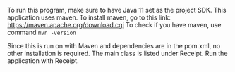 To run this program, make sure to have Java 11 set as the project SDK.
This application uses maven. To install maven, go to this link: https://maven.apache.org/download.cgi
To check if you have maven, use command ``mvn -version``

Since this is run on with Maven and dependencies are in the pom.xml, no other installation is required. The main class is listed under Receipt. Run the application with Receipt.